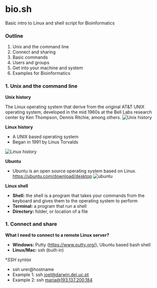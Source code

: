 # bio.sh
Basic intro to Linux and shell script for Bioinformatics


### Outline

1. Unix and the command line
2. Connect and sharing
3. Basic commands
4. Users and groups
5. Get into your machine and system
6. Examples for Bioinformatics


### 1. Unix and the command line
**Unix history**

The Linux operating system that derive from the original AT&T UNIX operating system, developed in the mid 1960s at the Bell Labs research center by Ken Thompson, Dennis Ritchie, among others.
![Unix history](https://upload.wikimedia.org/wikipedia/commons/7/77/Unix_history-simple.svg)

**Linux history**
* A UNIX based operating system
* Began in 1991 by Linus Torvalds

![Linux history](https://external-preview.redd.it/_h7fSIEBHmsQGQX4Xg95bjJHYYK88YyWxAJmfSJtqaw.png?auto=webp&s=ba3038caf7708af7aa66ba82d00f578f4854a5ef)

**Ubuntu**
* Ubuntu is an open source operating system based on Linux.
https://ubuntu.com/download/desktop
![ubuntu](https://assets.ubuntu.com/v1/8dd99b80-ubuntu-logo14.png)

**Linux shell**
* **Shell:** the shell is a program that takes your commands from the keyboard and gives them to the operating system to perform
* **Terminal:** a program that run a shell
* **Directory:** folder, or location of a file


### 1. Connect and share
**What I need to connect to a remote Linux server?**
* **Windows:** Putty (https://www.putty.org/), Ubuntu based bash shell
* **Linux/Mac:** ssh (built-in)

**SSH syntax*
* ssh urer@hostname
* Example 1: ssh joel@darwin.dei.uc.pt
* Example 2: ssh maria@193.137.200.184




